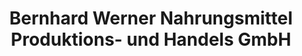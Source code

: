 ---
title: "Bernhard Werner Nahrungsmittel Produktions- und Handels GmbH"
url: /freital/bernhard-werner-nahrungsmittel-produktions-und-handels-gmbh/
shop: Feinkost
---